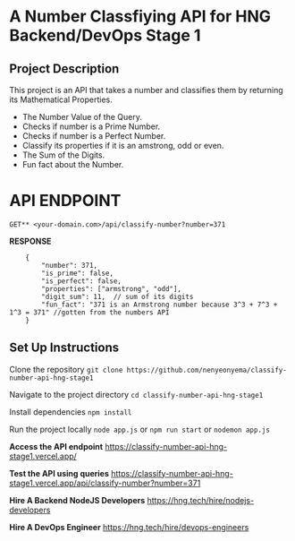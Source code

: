 # A Number Classfiying API for HNG Backend/DevOps Stage 1

## Project Description
This project is an API that takes a number and classifies them by returning its Mathematical Properties.
* The Number Value of the Query.
* Checks if number is a Prime Number.
* Checks if number is a Perfect Number.
* Classify its properties if it is an amstrong, odd or even.
* The Sum of the Digits.
* Fun fact about the Number.

# API ENDPOINT
`GET** <your-domain.com>/api/classify-number?number=371`

**RESPONSE**
```
    {
        "number": 371,
        "is_prime": false,
        "is_perfect": false,
        "properties": ["armstrong", "odd"],
        "digit_sum": 11,  // sum of its digits
        "fun_fact": "371 is an Armstrong number because 3^3 + 7^3 + 1^3 = 371" //gotten from the numbers API
    }
```
## Set Up Instructions
Clone the repository 
`git clone https://github.com/nenyeonyema/classify-number-api-hng-stage1`

Navigate to the project directory `cd classify-number-api-hng-stage1`

Install dependencies `npm install`

Run the project locally `node app.js` or `npm run start` or `nodemon app.js`

**Access the API endpoint**
https://classify-number-api-hng-stage1.vercel.app/

**Test the API using queries**
https://classify-number-api-hng-stage1.vercel.app/api/classify-number?number=371

**Hire A Backend NodeJS Developers** https://hng.tech/hire/nodejs-developers

**Hire A DevOps Engineer** https://hng.tech/hire/devops-engineers
